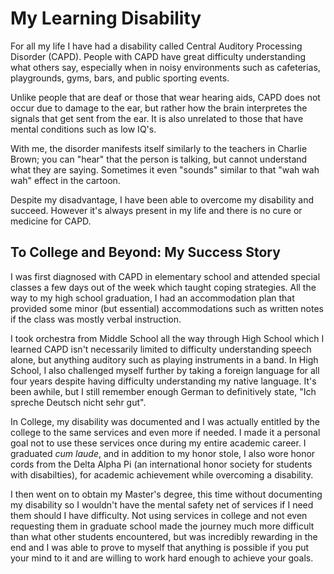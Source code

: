My Learning Disability
======================
For all my life I have had a disability called Central Auditory Processing
Disorder (CAPD). People with CAPD have great difficulty understanding what
others say, especially when in noisy environments such as cafeterias,
playgrounds, gyms, bars, and public sporting events.

Unlike people that are deaf or those that wear hearing aids, CAPD does
not occur due to damage to the ear, but rather how the brain interpretes
the signals that get sent from the ear. It is also unrelated to those that
have mental conditions such as low IQ's.

With me, the disorder manifests itself similarly to the teachers in Charlie
Brown; you can "hear" that the person is talking, but cannot understand
what they are saying. Sometimes it even "sounds" similar to that
"wah wah wah" effect in the cartoon.

Despite my disadvantage, I have been able to overcome my disability and
succeed. However it's always present in my life and there is no cure or
medicine for CAPD.

To College and Beyond: My Success Story
---------------------------------------
I was first diagnosed with CAPD in elementary school and attended special
classes a few days out of the week which taught coping strategies. All
the way to my high school graduation, I had an accommodation plan that
provided some minor (but essential) accommodations such as written notes
if the class was mostly verbal instruction.

I took orchestra from Middle School all the way through High School which
I learned CAPD isn't necessarily limited to difficulty understanding
speech alone, but anything auditory such as playing instruments in a band.
In High School, I also challenged myself further by taking a foreign
language for all four years despite having difficulty understanding my
native language. It's been awhile, but I still remember enough German to
definitively state, "Ich spreche Deutsch nicht sehr gut".

In College, my disability was documented and I was actually entitled by
the college to the same services and even more if needed. I made it a
personal goal not to use these services once during my entire academic
career. I graduated *cum laude*, and in addition to my honor stole,
I also wore honor cords from the Delta Alpha Pi (an international honor
society for students with disabilties), for academic achievement while
overcoming a disability.

I then went on to obtain my Master's degree, this time without
documenting my disability so I wouldn't have the mental safety net of
services if I need them should I have difficulty. Not using services in
college and not even requesting them in graduate school made the journey
much more difficult than what other students encountered, but was
incredibly rewarding in the end and I was able to prove to myself that
anything is possible if you put your mind to it and are willing to work
hard enough to achieve your goals.
